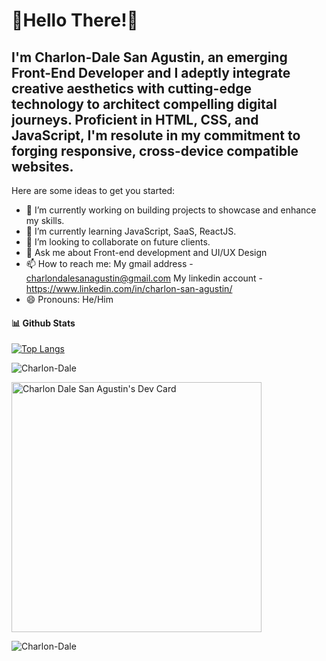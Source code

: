 

<h1>👋Hello There!👋</h1> 

<h2>I'm Charlon-Dale San Agustin, an emerging Front-End Developer and I adeptly integrate creative aesthetics with cutting-edge technology to architect compelling digital journeys. Proficient in HTML, CSS, and JavaScript, I'm resolute in my commitment to forging responsive, cross-device compatible websites. </h2>

Here are some ideas to get you started:

- 🔭 I’m currently working on building projects to showcase and enhance my skills.
- 🌱 I’m currently learning JavaScript, SaaS, ReactJS.
- 👯 I’m looking to collaborate on future clients.
- 💬 Ask me about Front-end development and UI/UX Design
- 📫 How to reach me: My gmail address - charlondalesanagustin@gmail.com My linkedin account - https://www.linkedin.com/in/charlon-san-agustin/
- 😄 Pronouns: He/Him

#### 📊 **Github Stats**
[![Top Langs](https://github-readme-stats.vercel.app/api/top-langs/?username=Charlon-Dale&layout=compact&langs_count=10&hide=Batchfile,XSLT,Makefile,shell,dockerfile,Objective-C,Starlark,Ruby,Hack)](https://github.com/anuraghazra/github-readme-stats)


<p><img align="center" src="https://github-readme-streak-stats.herokuapp.com/?user=Charlon-Dale" alt="Charlon-Dale" /></p>

<a href="https://app.daily.dev/heychadie"><img src="https://api.daily.dev/devcards/20f13e3535634b8f8eb13f7ef0a8d2c2.png?r=osf" width="400" alt="Charlon Dale San Agustin's Dev Card"/></a>

<!--<p>&nbsp;<img align="center" src="https://github-readme-stats.vercel.app/api?username=Charlon-Dale&count_private=true&show_icons=true" alt="Charlon-Dale" /></p>-->


<p align="left"><img src="https://komarev.com/ghpvc/?username=Charlon-Dale&label=Profile%20views&color=0e75b6&style=flat" alt="Charlon-Dale" /></p> 




